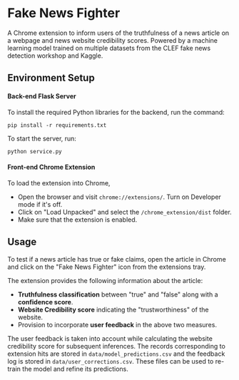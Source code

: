 # Fake News Fighter
A Chrome extension to inform users of the truthfulness of a news article on a webpage and news website credibility scores. Powered by a machine learning model trained on multiple datasets from the CLEF fake news detection workshop and Kaggle.

## Environment Setup

#### Back-end Flask Server
To install the required Python libraries for the backend, run the command:
<pre><code>pip install -r requirements.txt</code></pre>

To start the server, run:
<pre><code>python service.py</code></pre>

#### Front-end Chrome Extension
To load the extension into Chrome, 

- Open the browser and visit <code>chrome://extensions/</code>. Turn on Developer mode if it's off.
- Click on "Load Unpacked" and select the <code>/chrome_extension/dist</code> folder.
- Make sure that the extension is enabled.

## Usage
To test if a news article has true or fake claims, open the article in Chrome and click on the "Fake News Fighter" icon from the extensions tray.

The extension provides the following information about the article:

- **Truthfulness classification** between "true" and "false" along with a **confidence score**.
- **Website Credibility score** indicating the "trustworthiness" of the website.
- Provision to incorporate **user feedback** in the above two measures.

The user feedback is taken into account while calculating the website credibility score for subsequent inferences. The records corresponding to extension hits are stored in <code>data/model_predictions.csv</code> and the feedback log is stored in <code>data/user_corrections.csv</code>. These files can be used to re-train the model and refine its predictions.

